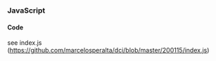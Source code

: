 ### JavaScript

#### Code

see index.js (https://github.com/marcelosperalta/dci/blob/master/200115/index.js)
